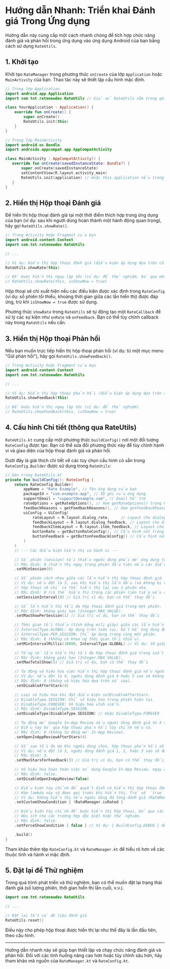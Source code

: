 # Hướng dẫn Nhanh: Triển khai Đánh giá Trong Ứng dụng

Hướng dẫn này cung cấp một cách nhanh chóng để tích hợp chức năng đánh giá và phản hồi trong ứng dụng vào ứng dụng Android của bạn bằng cách sử dụng `RateUtils`.

## 1. Khởi tạo

Khởi tạo `RateManager` trong phương thức `onCreate` của lớp `Application` hoặc `MainActivity` của bạn. Thao tác này sẽ thiết lập cấu hình mặc định.

```kotlin
// Trong lớp Application  
import android.app.Application
import com.tnt.ratenewdev.RateUtils // Giả sử RateUtils nằm trong gói này

class YourApplication : Application() {
    override fun onCreate() {
        super.onCreate()
        RateUtils.init(this)
    }
}
```
 ```kotlin
// Trong lớp MainActivity  
import android.os.Bundle
import androidx.appcompat.app.AppCompatActivity

class MainActivity : AppCompatActivity() {
    override fun onCreate(savedInstanceState: Bundle?) {
        super.onCreate(savedInstanceState)
        setContentView(R.layout.activity_main)
        RateUtils.init(application) // Hoặc this.application nếu trong Activity
    }
}
```

## 2. Hiển thị Hộp thoại Đánh giá

Để hiển thị hộp thoại đánh giá tại một thời điểm thích hợp trong ứng dụng của bạn (ví dụ: sau khi người dùng hoàn thành một hành động quan trọng), hãy gọi `RateUtils.showRate()`.

```kotlin
// Trong Activity hoặc Fragment của bạn
import android.content.Context
import com.tnt.ratenewdev.RateUtils

// ...

// Ví dụ: Hiển thị hộp thoại đánh giá (điều kiện áp dụng dựa trên cấu hình)
RateUtils.showRate(this)

// Để buộc hiển thị ngay lập tức (ví dụ: để thử nghiệm, bỏ qua một số điều kiện)
// RateUtils.showRate(this, isShowNow = true)
```
Hộp thoại sẽ chỉ xuất hiện nếu các điều kiện được xác định trong `RateConfig` (ví dụ: số phiên tối thiểu, khoảng thời gian giữa các lần hiển thị) được đáp ứng, trừ khi `isShowNow = true` được sử dụng.

Phương thức `showRate` trong `RateUtils` sẽ tự động tạo một `RateCallback` để xử lý các sự kiện như `onRate` và `onFeedback`. Bạn có thể tùy chỉnh callback này trong `RateUtils` nếu cần.

## 3. Hiển thị Hộp thoại Phản hồi

Nếu bạn muốn trực tiếp hiển thị hộp thoại phản hồi (ví dụ: từ một mục menu "Gửi phản hồi"), hãy gọi `RateUtils.showFeedback()`.

```kotlin
// Trong Activity hoặc Fragment của bạn
import android.content.Context
import com.tnt.ratenewdev.RateUtils

// ...

// Ví dụ: Hiển thị hộp thoại phản hồi (điều kiện áp dụng dựa trên cấu hình)
RateUtils.showFeedback(this)

// Để buộc hiển thị ngay lập tức (ví dụ: để thử nghiệm)
// RateUtils.showFeedback(this, isShowNow = true)
```

## 4. Cấu hình Chi tiết (thông qua RateUtils)

`RateUtils.kt` cung cấp một phương thức `buildConfig()` nơi một đối tượng `RateConfig` được tạo. Bạn có thể sửa đổi phương thức này để tùy chỉnh hành vi và giao diện của hộp thoại đánh giá và phản hồi.

Dưới đây là giải thích chi tiết về các tùy chọn cấu hình có sẵn trong `RateConfig.Builder` được sử dụng trong `RateUtils`:

```kotlin
// bên trong RateUtils.kt
private fun buildConfig(): RateConfig {
    return RateConfig.Builder(
        appName = "Rate Example", // Tên ứng dụng của bạn
        packageId = "com.example.app", // ID gói của ứng dụng
        supportEmail = "support@example.com", // Email hỗ trợ
        rateOptions = getRateOptions(), // Xem getRateOptions() trong RateUtils
        feedbackReasons = getFeedbackReasons(), // Xem getFeedbackReasons() trong RateUtils
        uiConfig = UiConfig(
            rateLayout = R.layout.dialog_rate,     // Layout cho dialog đánh giá
            feedbackLayout = R.layout.dialog_feedback, // Layout cho dialog phản hồi
            feedbackItemLayout = R.layout.item_feedback, // Layout cho từng mục lý do phản hồi
            buttonRate = getButtonRateConfig(), // Cấu hình nút trong dialog đánh giá
            buttonFeedback = getButtonFeedbackConfig() // Cấu hình nút trong dialog phản hồi
        )
    )
    // --- Các điều kiện hiển thị và hành vi ---

    // Số phiên (session) tối thiểu người dùng phải mở ứng dụng trước khi hộp thoại đánh giá có thể hiển thị.
    // Mặc định: 0 (hiển thị ngay trong phiên đầu tiên nếu các điều kiện khác thỏa mãn).
    .setMinSession(0) 

    // Số phiên cách nhau giữa các lần hiển thị hộp thoại đánh giá.
    // Ví dụ: nếu đặt là 3, sau khi hiển thị lần đầu (và không bị vô hiệu hóa),
    // hộp thoại sẽ chỉ có thể hiển thị lại sau 3 phiên nữa.
    // Mặc định: 0 (có thể hiển thị trong các phiên liên tiếp nếu các điều kiện khác thỏa mãn).
    .setSessionInterval(0) // Giá trị ví dụ, bạn có thể thay đổi

    // Số lần hiển thị tối đa hộp thoại đánh giá trong một phiên.
    // Mặc định: không giới hạn (Integer.MAX_VALUE).
    .setMaxShowPerSession(1) // Giá trị ví dụ, bạn có thể thay đổi

    // Thời gian tối thiểu (tính bằng mili giây) giữa các lần hiển thị hộp thoại.
    // IntervalType.GLOBAL: Áp dụng trên toàn cục, bất kể ứng dụng được đóng mở.
    // IntervalType.PER_SESSION: Chỉ áp dụng trong cùng một phiên.
    // Mặc định: 0 (không có khoảng thời gian tối thiểu).
    .setMinIntervalMillis(10000, IntervalType.GLOBAL) // Ví dụ: 10 giây

    // Tổng số lần hiển thị tối đa hộp thoại đánh giá trong suốt vòng đời ứng dụng.
    // Mặc định: không giới hạn (Integer.MAX_VALUE).
    .setMaxTotalShow(5) // Giá trị ví dụ, bạn có thể thay đổi

    // Tự động vô hiệu hóa việc hiển thị hộp thoại đánh giá nếu người dùng đánh giá từ X sao trở lên.
    // Ví dụ: nếu đặt là 4, người dùng đánh giá 4 hoặc 5 sao sẽ không thấy hộp thoại nữa.
    // Mặc định: 0 (không vô hiệu hóa dựa trên số sao).
    .setDisableAfterStars(4)

    // Loại vô hiệu hóa khi đạt điều kiện setDisableAfterStars.
    // DisableType.SESSION: Chỉ vô hiệu hóa trong phiên hiện tại.
    // DisableType.FOREVER: Vô hiệu hóa vĩnh viễn.
    // Mặc định: DisableType.SESSION.
    .setDisableType(DisableType.SESSION) // Hoặc DisableType.FOREVER

    // Tự động mở Google In-App Review nếu người dùng đánh giá từ X sao trở lên.
    // Điều này bỏ qua hộp thoại phản hồi tùy chỉnh nếu có.
    // Mặc định: 0 (không tự động mở In-App Review).
    .setOpenInAppReviewAfterStars(4)

    // Số sao tối đa mà khi người dùng chọn, hộp thoại phản hồi sẽ được hiển thị thay vì Google In-App Review (nếu được cấu hình) hoặc hoàn thành.
    // Ví dụ: nếu đặt là 3, người dùng đánh giá 1, 2, hoặc 3 sao sẽ được chuyển đến màn hình phản hồi.
    // Mặc định: 3.
    .setMaxStarsForFeedback(3) // Giá trị ví dụ, bạn có thể thay đổi, thường là thấp hơn setOpenInAppReviewAfterStars

    // Vô hiệu hóa hoàn toàn việc sử dụng Google In-App Review, ngay cả khi các điều kiện khác được đáp ứng.
    // Mặc định: false.
    .setDisableOpenInAppReview(false)

    // Điều kiện tùy chỉnh để quyết định có hiển thị hộp thoại đánh giá hay không.
    // Hàm lambda này sẽ được gọi trước khi hiển thị. Trả về `true` để cho phép hiển thị.
    // Ví dụ: không hiển thị nếu người dùng đã từng đánh giá (RateManager.isRated).
    .setCustomShowCondition { !RateManager.isRated }

    // Điều kiện tùy chỉnh để buộc hiển thị hộp thoại, bỏ qua các điều kiện thông thường (phiên, khoảng thời gian).
    // Hữu ích cho các trường hợp đặc biệt hoặc thử nghiệm.
    // Mặc định: false.
    .setForceShowCondition { false } // Ví dụ: { BuildConfig.DEBUG } để luôn hiển thị trong bản debug

    .build()
}
```
Tham khảo thêm tệp `RateConfig.kt` và `RateManager.kt` để hiểu rõ hơn về các thuộc tính và hành vi mặc định.

## 5. Đặt lại để Thử nghiệm

Trong quá trình phát triển và thử nghiệm, bạn có thể muốn đặt lại trạng thái đánh giá (số lượng phiên, thời gian hiển thị lần cuối, v.v.).

```kotlin
import com.tnt.ratenewdev.RateUtils

// ...

// Đặt lại tất cả dữ liệu đánh giá
RateUtils.reset()
```
Điều này cho phép hộp thoại được hiển thị lại như thể đây là lần đầu tiên, theo cấu hình.

---

Hướng dẫn nhanh này sẽ giúp bạn thiết lập và chạy chức năng đánh giá và phản hồi. Đối với các tình huống nâng cao hơn hoặc tùy chỉnh sâu hơn, hãy tham khảo mã nguồn của `RateManager.kt` và `RateConfig.kt`.
